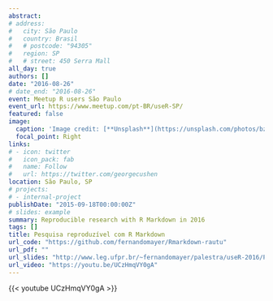 ```yaml
---
abstract:
# address:
#   city: São Paulo
#   country: Brasil
#   # postcode: "94305"
#   region: SP
#   # street: 450 Serra Mall
all_day: true
authors: []
date: "2016-08-26"
# date_end: "2016-08-26"
event: Meetup R users São Paulo
event_url: https://www.meetup.com/pt-BR/useR-SP/
featured: false
image:
  caption: 'Image credit: [**Unsplash**](https://unsplash.com/photos/bzdhc5b3Bxs)'
  focal_point: Right
links:
# - icon: twitter
#   icon_pack: fab
#   name: Follow
#   url: https://twitter.com/georgecushen
location: São Paulo, SP
# projects:
# - internal-project
publishDate: "2015-09-18T00:00:00Z"
# slides: example
summary: Reproducible research with R Markdown in 2016
tags: []
title: Pesquisa reproduzível com R Markdown
url_code: "https://github.com/fernandomayer/Rmarkdown-rautu"
url_pdf: ""
url_slides: "http://www.leg.ufpr.br/~fernandomayer/palestra/useR-2016/PesqRep_Rmarkdown.html"
url_video: "https://youtu.be/UCzHmqVY0gA"
---
```



{{< youtube UCzHmqVY0gA >}}
